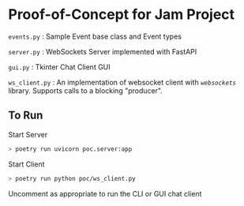 # Proof-of-Concept for Jam Project

`events.py` : Sample Event base class and Event types

`server.py` : WebSockets Server implemented with FastAPI

`gui.py` : Tkinter Chat Client GUI

`ws_client.py` : An implementation of websocket client with *`websockets`* library. Supports calls to a blocking "producer".

## To Run
Start Server
```bash
> poetry run uvicorn poc.server:app
```

Start Client
```bash
> poetry run python poc/ws_client.py
```

Uncomment as appropriate to run the CLI or GUI chat client
